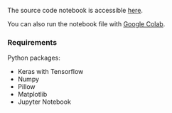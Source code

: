 The source code notebook is accessible [here](https://github.com/mmehdig/apl-esslli-19-material/blob/master/2-language-models-part1/learn_to_compose_spatial_relations.ipynb). 

You can also run the notebook file with [Google Colab](https://colab.research.google.com/github/mmehdig/apl-esslli-19-material/blob/master/2-language-models-part1/learn_to_compose_spatial_relations.ipynb).

### Requirements
Python packages:
- Keras with Tensorflow
- Numpy
- Pillow
- Matplotlib
- Jupyter Notebook

